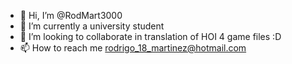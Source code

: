 - 👋 Hi, I’m @RodMart3000
- 🌱 I’m currently a university student 
- 💞️ I’m looking to collaborate in translation of HOI 4 game files :D
- 📫 How to reach me rodrigo_18_martinez@hotmail.com
